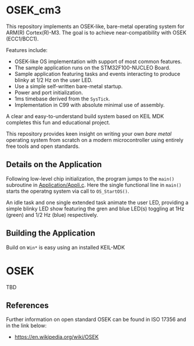OSEK_cm3
==================

This repository implements an OSEK-like, bare-metal
operating system for ARM(R) Cortex(R)-M3.
The goal is to achieve near-compatibility with OSEK (ECC1/BCC1).

Features include:
  - OSEK-like OS implementation with support of most common features.
  - The sample application runs on the STM32F100-NUCLEO Board.
  - Sample application featuring tasks and events interacting to produce blinky at 1/2 Hz on the user LED.
  - Use a simple self-written bare-metal startup.
  - Power and port initialization.
  - 1ms timebase derived from the `SysTick`.
  - Implementation in C99 with absolute minimal use of assembly.

A clear and easy-to-understand build system based on KEIL MDK
completes this fun and educational project.

This repository provides keen insight on writing your own
_bare_ _metal_ operating system from scratch on a modern
microcontroller using entirely free tools and open standards.

## Details on the Application

Following low-level chip initialization, the program jumps
to the `main()` subroutine in [Application/Appli.c](./Application/Appli.c).
Here the single functional line in `main()`
starts the operatng system via call to `OS_StartOS()`.

An idle task and one single extended task animate the user LED,
providing a simple blinky LED show featuring the gren and blue
LED(s) toggling at 1Hz (green) and 1/2 Hz (blue) respectively.

## Building the Application

Build on `Win*` is easy using an installed KEIL-MDK

# OSEK

TBD

## References
Further information on open standard OSEK can be found in ISO 17356 and in the link below:
* https://en.wikipedia.org/wiki/OSEK
